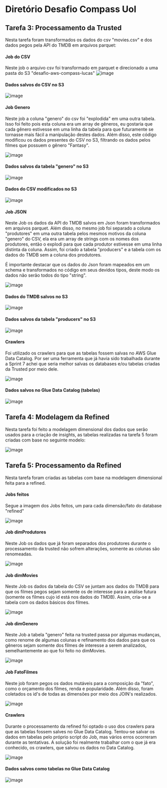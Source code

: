 Diretório Desafio Compass Uol
==============================

## Tarefa 3: Processamento da Trusted

Nesta tarefa foram transformados os dados do csv "movies.csv" e dos dados pegos pela API do TMDB em arquivos parquet:

#### Job do CSV
Neste job o arquivo csv foi transformado em parquet e direcionado a uma pasta do S3 "desafio-aws-compass-lucas"
![image](Tarefa%203%20-%20Processamento%20Trusted/img/job_csv.png)

#### Dados salvos do CSV no S3
![image](Tarefa%203%20-%20Processamento%20Trusted/img/csv.png)

#### Job Genero
Neste job a coluna "genero" do csv foi "explodida" em uma outra tabela. Isso foi feito pois esta coluna era um array de gêneros, eu gostaria que cada gênero estivesse em uma linha da tabela para que futuramente se tornasse mais fácil a manipulação destes dados. Além disso, este código modificou os dados presentes do CSV no S3, filtrando os dados pelos filmes que possuem o gênero "Fantasy".

![image](Tarefa%203%20-%20Processamento%20Trusted/img/job_genero.png)

#### Dados salvos da tabela "genero" no S3
![image](Tarefa%203%20-%20Processamento%20Trusted/img/genero.png)

#### Dados do CSV modificados no S3
![image](Tarefa%203%20-%20Processamento%20Trusted/img/CSV_modificado_fantasy.png)

#### Job JSON
Neste Job os dados da API do TMDB salvos em Json foram transformados em arquivos parquet. Além disso, no mesmo job foi separado a coluna "produtores" em uma outra tabela pelos mesmos motivos da coluna "genero" do CSV, ela era um array de strings com os nomes dos produtores, então o explodi para que cada produtor estivesse em uma linha distinta da coluna. Assim, foi criado a tabela "producers" e a tabela com os dados do TMDB sem a coluna dos produtores.

É importante destacar que os dados do Json foram mapeados em um schema e transformados no código em seus devidos tipos, deste modo os dados não serão todos do tipo "string".

![image](Tarefa%203%20-%20Processamento%20Trusted/img/job_json.png)

#### Dados do TMDB salvos no S3
![image](Tarefa%203%20-%20Processamento%20Trusted/img/json_filmes.png)

#### Dados salvos da tabela "producers" no S3
![image](Tarefa%203%20-%20Processamento%20Trusted/img/json_produtores.png)

#### Crawlers
Foi utilizado os crawlers para que as tabelas fossem salvas no AWS Glue Data Catalog. Por ser uma ferramenta que já havia sido trabalhada durante a Sprint 7 achei que seria melhor salvas os databases e/ou tabelas criadas da Trusted por meio dele.

![image](Tarefa%203%20-%20Processamento%20Trusted/img/crawlers%20usados.png)

#### Dados salvos no Glue Data Catalog (tabelas)

![image](Tarefa%203%20-%20Processamento%20Trusted/img/dados_salvos_catalog.png)

## Tarefa 4: Modelagem da Refined

Nesta tarefa foi feito a modelagem dimensional dos dados que serão usados para a criação de insights, as tabelas realizadas na tarefa 5 foram criadas com base no seguinte modelo:

![image](tarefa%204%20-%20Modelagem%20Refined/img/diagramaDimensional2.png)

## Tarefa 5: Processamento da Refined

Nesta tarefa foram criadas as tabelas com base na modelagem dimensional feita para a refined.

#### Jobs feitos

Segue a imagem dos Jobs feitos, um para cada dimensão/fato do database "refined"

![image](Tarefa%205%20-%20Processamento%20Refined/img/Jobs_feitos_AWSGlue.png)

#### Job dimProdutores
Neste Job os dados que já foram separados dos produtores durante o processamento da trusted não sofrem alterações, somente as colunas são renomeadas.

![image](Tarefa%205%20-%20Processamento%20Refined/img/dimProdutores.png)

#### Job dimMovies
Neste Job os dados da tabela do CSV se juntam aos dados do TMDB para que os filmes pegos sejam somente os de interesse para a análise futura (somente os filmes cujo id está nos dados do TMDB). Assim, cria-se a tabela com os dados básicos dos filmes.

![image](Tarefa%205%20-%20Processamento%20Refined/img/dimMovies.png)

#### Job dimGenero
Neste Job a tabela "genero" feita na trusted passa por algumas mudanças, como renome de algumas colunas e refinamento dos dados para que os gêneros sejam somente dos filmes de interesse a serem analizados, semelhantemente ao que foi feito no dimMovies.

![image](Tarefa%205%20-%20Processamento%20Refined/img/dimGenero.png)

#### Job FatoFilmes
Neste job foram pegos os dados mutáveis para a composição da "fato", como o orçamento dos filmes, renda e popularidade. Além disso, foram coletados os id's de todas as dimensões por meio dos JOIN's realizados.

![image](Tarefa%205%20-%20Processamento%20Refined/img/fatofilmes.png)

#### Crawlers
Durante o processamento da refined foi optado o uso dos crawlers para que as tabelas fossem salves no Glue Data Catalog. Tentou-se salvar os dados em tabelas pelo próprio script do Job, mas vários erros ocorreram durante as tentativas. A solução foi realmente trabalhar com o que já era conhecido, os crawlers, que salvou os dados no Data Catalog.

![image](Tarefa%205%20-%20Processamento%20Refined/img/crawlers.png)

#### Dados salvos como tabelas no Glue Data Catalog

![image](Tarefa%205%20-%20Processamento%20Refined/img/tabelas_salvas_dataCatalog.png)